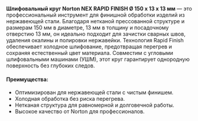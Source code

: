 **Шлифовальный круг Norton NEX RAPID FINISH Ø 150 x 13 x 13 мм** — это профессиональный инструмент для финишной обработки изделий из нержавеющей стали. Благодаря нетканой прессованной структуре и размерам 150 мм в диаметре, 13 мм в толщину и посадочному отверстию 13 мм, он идеально подходит для зачистки сварных швов, удаления окалины и полировки нержавейки. Технология Rapid Finish обеспечивает холодное шлифование, предотвращая перегрев и сохраняя естественный цвет материала. Совместим с угловыми шлифовальными машинами (УШМ), этот круг гарантирует однородную поверхность без глубоких следов.

#### Преимущества:

- Оптимизирован для нержавеющей стали с чистым финишем.
- Холодная обработка без риска перегрева.
- Нетканая структура для равномерной и долговечной работы.
- Высокое качество от Norton для профессионалов.

